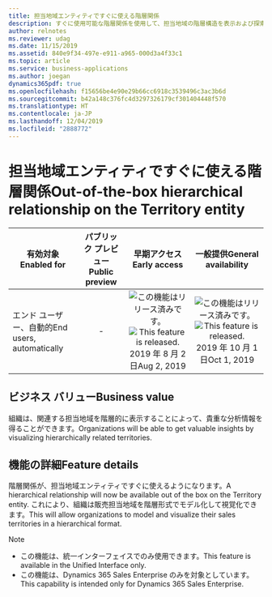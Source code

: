 ```yaml
---
title: 担当地域エンティティですぐに使える階層関係
description: すぐに使用可能な階層関係を使用して、担当地域の階層構造を表示および探索します。
author: relnotes
ms.reviewer: udag
ms.date: 11/15/2019
ms.assetid: 840e9f34-497e-e911-a965-000d3a4f33c1
ms.topic: article
ms.service: business-applications
ms.author: joegan
dynamics365pdf: true
ms.openlocfilehash: f15656be4e90e29b66cc6918c3539496c3ac3b6d
ms.sourcegitcommit: b42a148c376fc4d3297326179cf301404448f570
ms.translationtype: HT
ms.contentlocale: ja-JP
ms.lasthandoff: 12/04/2019
ms.locfileid: "2888772"
---
```

# <a name="out-of-the-box-hierarchical-relationship-on-the-territory-entity"></a><span data-ttu-id="316e3-103">担当地域エンティティですぐに使える階層関係</span><span class="sxs-lookup"><span data-stu-id="316e3-103">Out-of-the-box hierarchical relationship on the Territory entity</span></span>


| <span data-ttu-id="316e3-104">有効対象</span><span class="sxs-lookup"><span data-stu-id="316e3-104">Enabled for</span></span>    |  <span data-ttu-id="316e3-105">パブリック プレビュー</span><span class="sxs-lookup"><span data-stu-id="316e3-105">Public preview</span></span> | <span data-ttu-id="316e3-106">早期アクセス</span><span class="sxs-lookup"><span data-stu-id="316e3-106">Early access</span></span> | <span data-ttu-id="316e3-107">一般提供</span><span class="sxs-lookup"><span data-stu-id="316e3-107">General availability</span></span> | 
| ---------- | :----------: |:----------: |:----------: |
|<span data-ttu-id="316e3-108">エンド ユーザー、自動的</span><span class="sxs-lookup"><span data-stu-id="316e3-108">End users, automatically</span></span>|-|<span data-ttu-id="316e3-109">![この機能はリリース済みです。](/dynamics365-release-plan/media/green-checkmark.png "この機能はリリース済みです。")</span><span class="sxs-lookup"><span data-stu-id="316e3-109">![This feature is released.](/dynamics365-release-plan/media/green-checkmark.png "This feature is released.")</span></span> <span data-ttu-id="316e3-110">2019 年 8 月 2 日</span><span class="sxs-lookup"><span data-stu-id="316e3-110">Aug 2, 2019</span></span>| <span data-ttu-id="316e3-111">![この機能はリリース済みです。](/dynamics365-release-plan/media/green-checkmark.png "この機能はリリース済みです。")</span><span class="sxs-lookup"><span data-stu-id="316e3-111">![This feature is released.](/dynamics365-release-plan/media/green-checkmark.png "This feature is released.")</span></span> <span data-ttu-id="316e3-112">2019 年 10 月 1 日</span><span class="sxs-lookup"><span data-stu-id="316e3-112">Oct 1, 2019</span></span>|


## <a name="business-value"></a><span data-ttu-id="316e3-113">ビジネス バリュー</span><span class="sxs-lookup"><span data-stu-id="316e3-113">Business value</span></span>
<!-- bv start -->
<span data-ttu-id="316e3-114">組織は、関連する担当地域を階層的に表示することによって、貴重な分析情報を得ることができます。</span><span class="sxs-lookup"><span data-stu-id="316e3-114">Organizations will be able to get valuable insights by visualizing hierarchically related territories.</span></span>
<!-- bv end -->



## <a name="feature-details"></a><span data-ttu-id="316e3-115">機能の詳細</span><span class="sxs-lookup"><span data-stu-id="316e3-115">Feature details</span></span>
<!--feature detail start -->
<span data-ttu-id="316e3-116">階層関係が、担当地域エンティティですぐに使えるようになります。</span><span class="sxs-lookup"><span data-stu-id="316e3-116">A hierarchical relationship will now be available out of the box on the Territory entity.</span></span> <span data-ttu-id="316e3-117">これにより、組織は販売担当地域を階層形式でモデル化して視覚化できます。</span><span class="sxs-lookup"><span data-stu-id="316e3-117">This will allow organizations to model and visualize their sales territories in a hierarchical format.</span></span>
<!--feature detail end -->


> [!NOTE]
> - <span data-ttu-id="316e3-118">この機能は、統一インターフェイスでのみ使用できます。</span><span class="sxs-lookup"><span data-stu-id="316e3-118">This feature is available in the Unified Interface only.</span></span> 
> - <span data-ttu-id="316e3-119">この機能は、Dynamics 365 Sales Enterprise のみを対象としています。</span><span class="sxs-lookup"><span data-stu-id="316e3-119">This capability is intended only for Dynamics 365 Sales Enterprise.</span></span>





